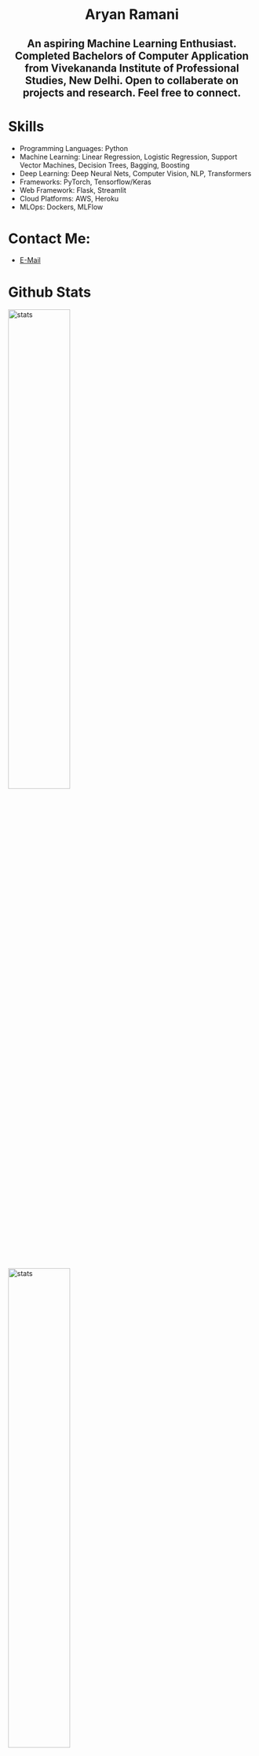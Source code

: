 # <div align='center'>Aryan Ramani </div>
## <div align='center'> An aspiring Machine Learning Enthusiast. Completed Bachelors of Computer Application from Vivekananda Institute of Professional Studies, New Delhi. Open to collaberate on projects and research. Feel free to connect. </div>


# Skills
* Programming Languages: Python
* Machine Learning: Linear Regression, Logistic Regression, Support Vector Machines, Decision Trees, Bagging, Boosting 
* Deep Learning: Deep Neural Nets, Computer Vision, NLP, Transformers
* Frameworks: PyTorch, Tensorflow/Keras
* Web Framework: Flask, Streamlit
* Cloud Platforms: AWS, Heroku
* MLOps: Dockers, MLFlow

# Contact Me:
* [E-Mail](mailto:aryanramani67@gmail.com)

# Github Stats
<img src="https://github-readme-stats.vercel.app/api?username=notaryanramani&theme=calm&show_icons=true" alt="stats" width="50%">
<img src="https://github-readme-streak-stats.herokuapp.com/?user=notaryanramani&theme=calm&hide_border=false&locale=en" alt="stats" width="50%">
<!---
NotAryanRamani/NotAryanRamani is a ✨ special ✨ repository because its `README.md` (this file) appears on your GitHub profile.
You can click the Preview link to take a look at your changes.
[![Aryan's GitHub stats](https://github-readme-stats.vercel.app/api?username=notaryanramani&theme=dark&show_icons=true)](https://github.com/NotAryanRamani)
--->
